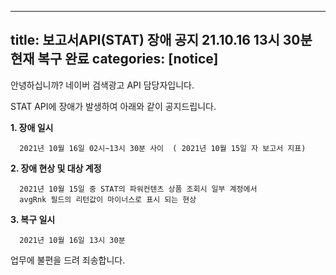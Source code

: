   ---
  title: 보고서API(STAT) 장애 공지 21.10.16 13시 30분 현재 복구 완료
  categories: [notice]
  ---
  안녕하십니까? 네이버 검색광고 API 담당자입니다.

  STAT API에 장애가 발생하여 아래와 같이 공지드립니다. 

  **1. 장애 일시** 

      2021년 10월 16일 02시~13시 30분 사이  ( 2021년 10월 15일 자 보고서 지표)


  **2. 장애 현상 및 대상 계정** 

      2021년 10월 15일 중 STAT의 파워컨텐츠 상품 조회시 일부 계정에서  
      avgRnk 필드의 리턴값이 마이너스로 표시 되는 현상

  **3. 복구 일시** 

      2021년 10월 16일 13시 30분 
      

  업무에 불편을 드려 죄송합니다. 
